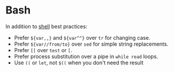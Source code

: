 # Bash

In addition to [shell](/shell/) best practices:

- Prefer `${var,,}` and `${var^^}` over `tr` for changing case.
- Prefer `${var//from/to}` over `sed` for simple string replacements.
- Prefer `[[` over `test` or `[`.
- Prefer process substitution over a pipe in `while read` loops.
- Use `((` or `let`, not `$((` when you don't need the result
